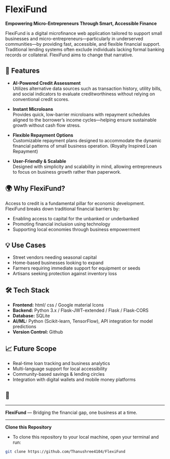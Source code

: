 # FlexiFund

**Empowering Micro-Entrepreneurs Through Smart, Accessible Finance**

FlexiFund is a digital microfinance web application tailored to support small businesses and micro-entrepreneurs—particularly in underserved communities—by providing fast, accessible, and flexible financial support. Traditional lending systems often exclude individuals lacking formal banking records or collateral. FlexiFund aims to change that narrative.

## 🚀 Features

- **AI-Powered Credit Assessment**  
  Utilizes alternative data sources such as transaction history, utility bills, and social indicators to evaluate creditworthiness without relying on conventional credit scores.

- **Instant Microloans**  
  Provides quick, low-barrier microloans with repayment schedules aligned to the borrower’s income cycles—helping ensure sustainable growth without cash flow stress.

- **Flexible Repayment Options**  
  Customizable repayment plans designed to accommodate the dynamic financial patterns of small business operation. (Royalty Inspired Loan Repayment)

- **User-Friendly & Scalable**  
  Designed with simplicity and scalability in mind, allowing entrepreneurs to focus on business growth rather than paperwork.

## 🌍 Why FlexiFund?

Access to credit is a fundamental pillar for economic development. FlexiFund breaks down traditional financial barriers by:

- Enabling access to capital for the unbanked or underbanked
- Promoting financial inclusion using technology
- Supporting local economies through business empowerment

## 💡 Use Cases

- Street vendors needing seasonal capital
- Home-based businesses looking to expand
- Farmers requiring immediate support for equipment or seeds
- Artisans seeking protection against inventory loss

## 🛠️ Tech Stack 

- **Frontend:** html/ css / Google material Icons
- **Backend:** Python 3.x / Flask-JWT-extended / Flask / Flask-CORS  
- **Database:** SQLite 
- **AI/ML:** Python (Scikit-learn, TensorFlow), API integration for model predictions  
- **Version Control:** Github

## 📈 Future Scope

- Real-time loan tracking and business analytics
- Multi-language support for local accessibility
- Community-based savings & lending circles
- Integration with digital wallets and mobile money platforms

## 🤝 

---

**FlexiFund** — Bridging the financial gap, one business at a time.

---

**Clone this Repository**
- To clone this repository to your local machine, open your terminal and run:
```bash
git clone https://github.com/Thanushree4104/FlexiFund
```
